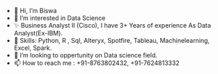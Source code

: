 - 👋 Hi, I’m Biswa
- 👀 I’m interested in Data Science
- ✨ Business Analyst II (Cisco), I have 3+ Years of experience As Data Analyst(Ex-IBM).
- 🌱 Skills: Python, R , Sql, Alteryx, Spotfire, Tableau, Machinelearning, Excel, Spark.
- 💞️ I’m looking to oppertunity on Data science field.
- 📫 How to reach me : +91-8763802432, +91-7624813332

<!---
BJD3752/BJD3752 is a ✨ special ✨ repository because its `README.md` (this file) appears on your GitHub profile.
You can click the Preview link to take a look at your changes.
--->

